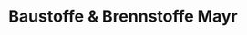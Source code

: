---
title: "Baustoffe & Brennstoffe Mayr"
url: /neuhofen-an-der-krems/baustoffe-und-brennstoffe-mayr/
shop: Baustoffe
---